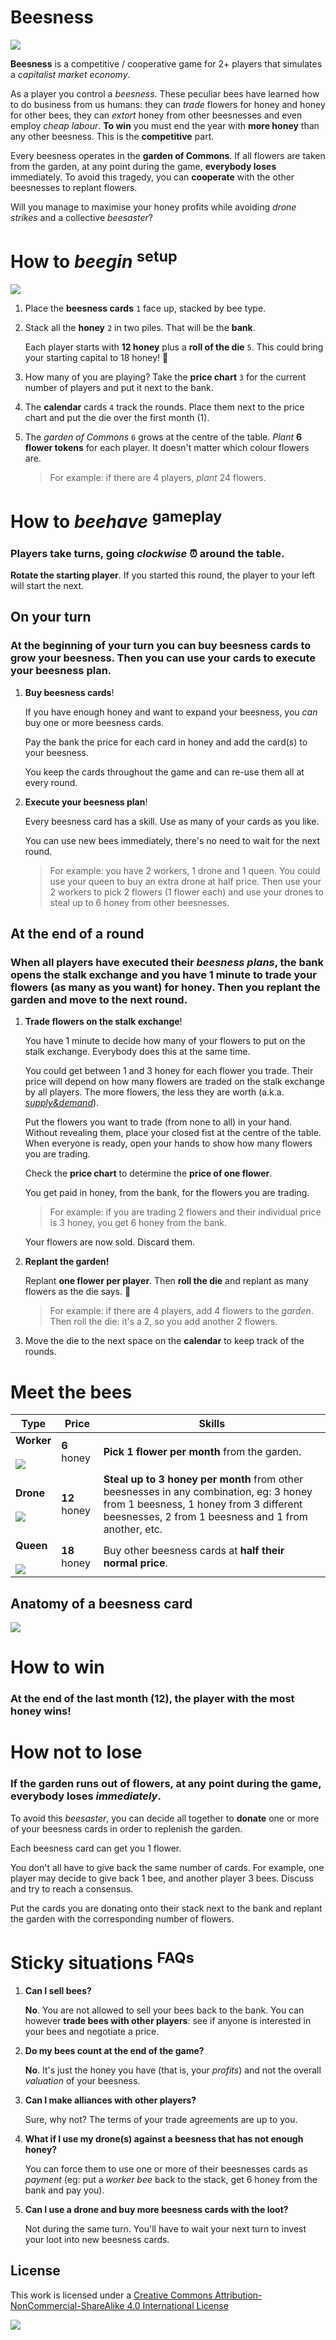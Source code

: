 # Beesness

![](assets/bees.png)

**Beesness** is a competitive / cooperative game for 2+ players that simulates a *capitalist market economy*. 

As a player you control a *beesness*. These peculiar bees have learned how to do business from us humans: they can *trade* flowers for honey and honey for other bees, they can *extort* honey from other beesnesses and even employ *cheap labour*. **To win** you must end the year with **more honey** than any other beesness. This is the **competitive** part.

Every beesness operates in the **garden of Commons**. If all flowers are taken from the garden, at any point during the game, **everybody loses** immediately. To avoid this tragedy, you can **cooperate** with the other beesnesses to replant flowers.

Will you manage to maximise your honey profits while avoiding *drone strikes* and a collective *beesaster*?



# How to *beegin* <sup>setup</sup>

![](assets/setup.png)

1. Place the **beesness cards** `1` face up, stacked by bee type.
2. Stack all the **honey** `2` in two piles. That will be the **bank**. 

	Each player starts with **12 honey** plus a **roll of the die** `5`. This could bring your starting capital to 18 honey! :game_die:
3. How many of you are playing? Take the **price chart** `3` for the current number of players and put it next to the bank. 
4. The **calendar** cards `4` track the rounds. Place them next to the price chart and put the die over the first month (1).
5. The *garden of Commons* `6` grows at the centre of the table. *Plant* **6 flower tokens** for each player. It doesn't matter which colour flowers are.

	> For example: if there are 4 players, *plant* 24 flowers. 



# How to *beehave* <sup>gameplay</sup> 

### Players take turns, going *clockwise* :alarm_clock: around the table.

**Rotate the starting player**. If you started this round, the player to your left will start the next.

<!--
## Who starts the round?

There are two ways to decide this:

1. By **bidding honey**, a.k.a. *beedding*. The highest *beedder* pays the bank and gets the right to execute their *beesness plan* before all other players.
	
	If you wish, you can *beed* to start at the beginning of every round.
2. If nobody wants to *beed*, then you will **rotate the starting player**. If you started this round, the player to your left will start the next.
-->


## On your turn

### At the beginning of your turn you can **buy beesness cards** to grow your beesness. Then you can use your cards to **execute your beesness plan**.

1. **Buy beesness cards**! 

	If you have enough honey and want to expand your beesness, you *can* buy one or more beesness cards. 
	
	Pay the bank the price for each card in honey and add the card(s) to your beesness. 
	
	You keep the cards throughout the game and can re-use them all at every round.
2. **Execute your beesness plan**!  

	Every beesness card has a skill. Use as many of your cards as you like. 

	You can use new bees immediately, there's no need to wait for the next round.
	
	> For example: you have 2 workers, 1 drone and 1 queen. You could use your queen to buy an extra drone at half price. Then use your 2 workers to pick 2 flowers (1 flower each) and use your drones to steal up to 6 honey from other beesnesses.


## At the end of a round

### When all players have executed their *beesness plans*, the bank opens the **stalk exchange** and you have 1 minute to trade your flowers (as many as you want) for honey. Then you **replant the garden** and move to the next round.

1. **Trade flowers on the stalk exchange**!

	You have 1 minute to decide how many of your flowers to put on the stalk exchange. Everybody does this at the same time.
	
	You could get between 1 and 3 honey for each flower you trade. Their price will depend on how many flowers are traded on the stalk exchange by all players. The more flowers, the less they are worth (a.k.a. [*supply&demand*](https://en.wikipedia.org/wiki/Supply_and_demand)).
	
	Put the flowers you want to trade (from none to all) in your hand. Without revealing them, place your closed fist at the centre of the table. When everyone is ready, open your hands to show how many flowers you are trading.

	Check the **price chart** to determine the **price of one flower**.
 
	You get paid in honey, from the bank, for the flowers you are trading. 
	
	> For example: if you are trading 2 flowers and their individual price is 3 honey, you get 6 honey from the bank.

	Your flowers are now sold. Discard them.

2. **Replant the garden!**

	Replant **one flower per player**. Then **roll the die** and replant as many flowers as the die says. :game_die:

	> For example: if there are 4 players, add 4 flowers to the *garden*. Then roll the die: it's a 2, so you add another 2 flowers.
3. Move the die to the next space on the **calendar** to keep track of the rounds.



# Meet the bees

Type | Price | Skills
---- | ----- | ------
**Worker** <br><br>![](assets/worker-bee.png) | **6** honey | **Pick 1 flower per month** from the garden. 
**Drone** <br><br>![](assets/drone-bee.png) | **12** honey | **Steal up to 3 honey per month** from other beesnesses in any combination, eg: 3 honey from 1 beesness, 1 honey from 3 different beesnesses, 2 from 1 beesness and 1 from another, etc.
**Queen** <br><br>![](assets/queen.png) | **18** honey | Buy other beesness cards at **half their normal price**. 


## Anatomy of a beesness card

![](assets/anatomy.png)



# How to win

### At the end of the last month (12), **the player with the most honey wins!**



# How not to lose

### If the garden runs out of flowers, at any point during the game, everybody loses *immediately*.

To avoid this *beesaster*, you can decide all together to **donate** one or more of your beesness cards in order to replenish the garden. 

Each beesness card can get you 1 flower. 

You don't all have to give back the same number of cards. For example, one player may decide to give back 1 bee, and another player 3 bees. Discuss and try to reach a consensus. 

Put the cards you are donating onto their stack next to the bank and replant the garden with the corresponding number of flowers.



# Sticky situations <sup>FAQs</sup>   

1. **Can I sell bees?**

	**No**. You are not allowed to sell your bees back to the bank. You can however **trade bees with other players**: see if anyone is interested in your bees and negotiate a price.
	
	<!-- You cannot dismiss bees. You can only make them redundant if you're being attacked by a drone and don't have enough honey -->
2. **Do my bees count at the end of the game?**

	**No**. It's just the honey you have (that is, your *profits*) and not the overall *valuation* of your beesness. 
3. **Can I make alliances with other players?**

	Sure, why not? The terms of your trade agreements are up to you. 
4. **What if I use my drone(s) against a beesness that has not enough honey?**

	You can force them to use one or more of their beesnesses cards as *payment* (eg: put a *worker bee* back to the stack, get 6 honey from the bank and pay you).
5. **Can I use a drone and buy more beesness cards with the loot?**

	Not during the same turn. You'll have to wait your next turn to invest your loot into new beesness cards.




## License

This work is licensed under a [Creative Commons Attribution-NonCommercial-ShareAlike 4.0 International License](http://creativecommons.org/licenses/by-nc-sa/4.0)

[![](http://mirrors.creativecommons.org/presskit/buttons/88x31/svg/by-nc-sa.svg)](http://creativecommons.org/licenses/by-nc-sa/4.0)
